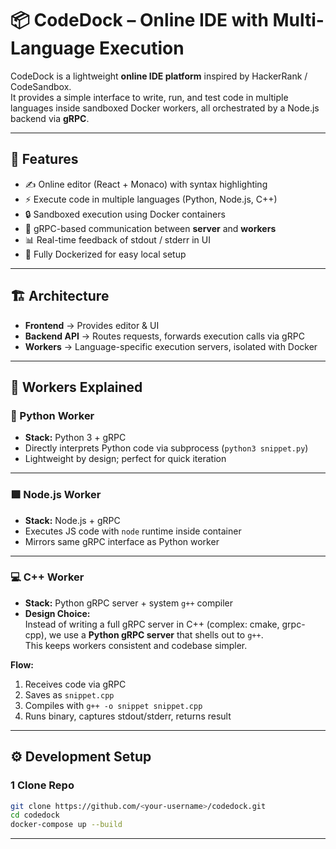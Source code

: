 # 📦 CodeDock – Online IDE with Multi-Language Execution  

CodeDock is a lightweight **online IDE platform** inspired by HackerRank / CodeSandbox.  
It provides a simple interface to write, run, and test code in multiple languages inside sandboxed Docker workers, all orchestrated by a Node.js backend via **gRPC**.  

---

## 🚀 Features
- ✍️ Online editor (React + Monaco) with syntax highlighting  
- ⚡ Execute code in multiple languages (Python, Node.js, C++)  
- 🔒 Sandboxed execution using Docker containers  
- 🔄 gRPC-based communication between **server** and **workers**  
- 📊 Real-time feedback of stdout / stderr in UI  
- 🐳 Fully Dockerized for easy local setup  

---

## 🏗️ Architecture

- **Frontend** → Provides editor & UI  
- **Backend API** → Routes requests, forwards execution calls via gRPC  
- **Workers** → Language-specific execution servers, isolated with Docker  

---

## 🧩 Workers Explained

### 🐍 Python Worker
- **Stack:** Python 3 + gRPC  
- Directly interprets Python code via subprocess (`python3 snippet.py`)  
- Lightweight by design; perfect for quick iteration  

---

### 🟩 Node.js Worker
- **Stack:** Node.js + gRPC  
- Executes JS code with `node` runtime inside container  
- Mirrors same gRPC interface as Python worker  

---

### 💻 C++ Worker
- **Stack:** Python gRPC server + system `g++` compiler  
- **Design Choice:**  
  Instead of writing a full gRPC server in C++ (complex: cmake, grpc-cpp), we use a **Python gRPC server** that shells out to `g++`.  
  This keeps workers consistent and codebase simpler.  

**Flow:**  
1. Receives code via gRPC  
2. Saves as `snippet.cpp`  
3. Compiles with `g++ -o snippet snippet.cpp`  
4. Runs binary, captures stdout/stderr, returns result  

---

## ⚙️ Development Setup

### 1️ Clone Repo
```bash
git clone https://github.com/<your-username>/codedock.git
cd codedock
docker-compose up --build
```
---
